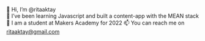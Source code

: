 👋 Hi, I’m @ritaaktay\
🌱 I’ve been learning Javascript and built a content-app with the MEAN stack 
🌱 I am a student at Makers Academy for 2022
📫 You can reach me on ritaaktay@gmail.com

